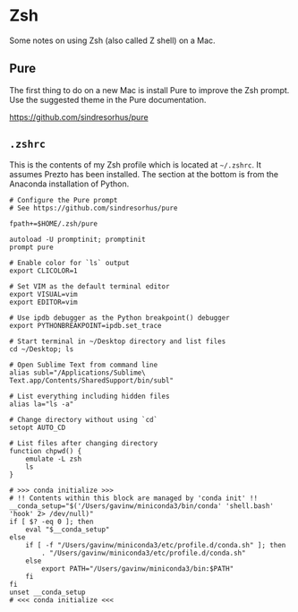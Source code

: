 # Zsh

Some notes on using Zsh (also called Z shell) on a Mac.

## Pure

The first thing to do on a new Mac is install Pure to improve the Zsh prompt. Use the suggested theme in the Pure documentation.

https://github.com/sindresorhus/pure

## `.zshrc`

This is the contents of my Zsh profile which is located at `~/.zshrc`. It assumes Prezto has been installed. The section at the bottom is from the Anaconda installation of Python.

```
# Configure the Pure prompt
# See https://github.com/sindresorhus/pure

fpath+=$HOME/.zsh/pure

autoload -U promptinit; promptinit
prompt pure

# Enable color for `ls` output
export CLICOLOR=1

# Set VIM as the default terminal editor
export VISUAL=vim
export EDITOR=vim

# Use ipdb debugger as the Python breakpoint() debugger
export PYTHONBREAKPOINT=ipdb.set_trace

# Start terminal in ~/Desktop directory and list files
cd ~/Desktop; ls

# Open Sublime Text from command line
alias subl="/Applications/Sublime\ Text.app/Contents/SharedSupport/bin/subl"

# List everything including hidden files
alias la="ls -a"

# Change directory without using `cd`
setopt AUTO_CD

# List files after changing directory
function chpwd() {
    emulate -L zsh
    ls
}

# >>> conda initialize >>>
# !! Contents within this block are managed by 'conda init' !!
__conda_setup="$('/Users/gavinw/miniconda3/bin/conda' 'shell.bash' 'hook' 2> /dev/null)"
if [ $? -eq 0 ]; then
    eval "$__conda_setup"
else
    if [ -f "/Users/gavinw/miniconda3/etc/profile.d/conda.sh" ]; then
        . "/Users/gavinw/miniconda3/etc/profile.d/conda.sh"
    else
        export PATH="/Users/gavinw/miniconda3/bin:$PATH"
    fi
fi
unset __conda_setup
# <<< conda initialize <<<
```
